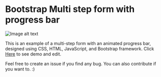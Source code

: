 # Bootstrap Multi step form  with progress bar 

![Image alt text](https://i.ibb.co/ggtrBNc/demo.png "Main Screen")

This is an example of a multi-step form  with an animated progress bar, designed using CSS, HTML, JavaScript, and Bootstrap framework. 
Click [Here](https://codepen.io/emrankhan016/full/eWwLbw) to see demo and edit.

Feel free to create an issue if you find any bug. You can also contribute if you want to. :)
